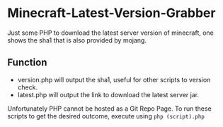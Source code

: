 # Minecraft-Latest-Version-Grabber
Just some PHP to download the latest server version of minecraft, one shows the sha1 that is also provided by mojang.

## Function
* version.php will output the sha1, useful for other scripts to version check.
* latest.php will output the link to download the latest server jar.

Unfortunately PHP cannot be hosted as a Git Repo Page.
To run these scripts to get the desired outcome, execute using `php (script).php`